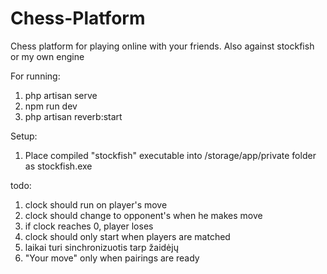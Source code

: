 # Chess-Platform
Chess platform for playing online with your friends. Also against stockfish or my own engine

For running:
1) php artisan serve
2) npm run dev
3) php artisan reverb:start

Setup:
1) Place compiled "stockfish" executable into /storage/app/private folder as stockfish.exe

todo:
1) clock should run on player's move
2) clock should change to opponent's when he makes move
3) if clock reaches 0, player loses
4) clock should only start when players are matched
5) laikai turi sinchronizuotis tarp žaidėjų
6) "Your move" only when pairings are ready
